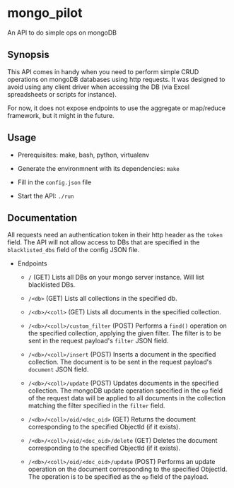 mongo_pilot
===========

An API to do simple ops on mongoDB

Synopsis
--------

This API comes in handy when you need to perform simple CRUD operations on mongoDB databases using http requests.
It was designed to avoid using any client driver when accessing the DB (via Excel spreadsheets or scripts
for instance).

For now, it does not expose endpoints to use the aggregate or map/reduce framework, but it might in the future.

Usage
-----

- Prerequisites: make, bash, python, virtualenv

- Generate the environmnent with its dependencies: `make`

- Fill in the `config.json` file

- Start the API: `./run`

Documentation
-------------

All requests need an authentication token in their http header as the `token` field.
The API will not allow access to DBs that are specified in the `blacklisted_dbs` field of the config JSON file.

- Endpoints

    - `/` (GET)
      Lists all DBs on your mongo server instance. Will list blacklisted DBs.

    - `/<db>` (GET)
      Lists all collections in the specified db.

    - `/<db>/<coll>` (GET)
      Lists all documents in the specified collection.

    - `/<db>/<coll>/custom_filter` (POST)
      Performs a `find()` operation on the specified collection, applying the given filter.
      The filter is to be sent in the request payload's `filter` JSON field.

    - `/<db>/<coll>/insert` (POST)
      Inserts a document in the specified collection.
      The document is to be sent in the request payload's `document` JSON field.

    - `/<db>/<coll>/update` (POST)
      Updates documents in the specified collection.
      The mongoDB update operation specified in the `op` field of the request data will be applied to all
      documents in the collection matching the filter specified in the `filter` field.

    - `/<db>/<coll>/oid/<doc_oid>` (GET)
      Returns the document corresponding to the specified ObjectId (if it exists).

    - `/<db>/<coll>/oid/<doc_oid>/delete` (GET)
      Deletes the document corresponding to the specified ObjectId (if it exists).

    - `/<db>/<coll>/oid/<doc_oid>/update` (POST)
      Performs an update operation on the document corresponding to the specified ObjectId. The operation
      is to be specified as the `op` field of the payload.
